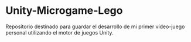 # Unity-Microgame-Lego
Repositorio destinado para guardar el desarrollo de mi primer vídeo-juego personal utilizando el motor de juegos Unity.
